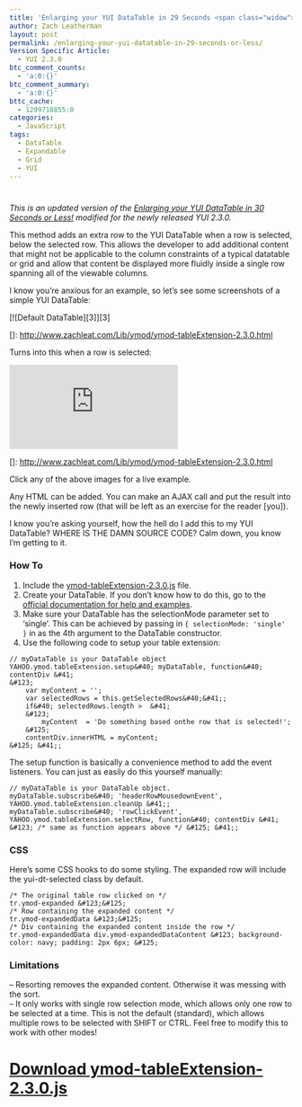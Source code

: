 ```yaml
---
title: 'Enlarging your YUI DataTable in 29 Seconds <span class="widow">or Less!</span>'
author: Zach Leatherman
layout: post
permalink: /enlarging-your-yui-datatable-in-29-seconds-or-less/
Version Specific Article:
  - YUI 2.3.0
btc_comment_counts:
  - 'a:0:{}'
btc_comment_summary:
  - 'a:0:{}'
bttc_cache:
  - 1299718855:0
categories:
  - JavaScript
tags:
  - DataTable
  - Expandable
  - Grid
  - YUI
---
```

# 

*This is an updated version of the [Enlarging your YUI DataTable in 30 Seconds or Less!][1] modified for the newly released YUI 2.3.0.*

 [1]: http://www.zachleat.com/web/2007/06/07/enlarging-your-yui-datatable-in-30-seconds-or-less/

This method adds an extra row to the YUI DataTable when a row is selected, below the selected row. This allows the developer to add additional content that might not be applicable to the column constraints of a typical datatable or grid and allow that content be displayed more fluidly inside a single row spanning all of the viewable columns.

I know you’re anxious for an example, so let’s see some screenshots of a simple YUI DataTable:

[![Default DataTable][3]][3]

 []: http://www.zachleat.com/Lib/ymod/ymod-tableExtension-2.3.0.html

Turns into this when a row is selected:

[![Row selected][4]][4]

 []: http://www.zachleat.com/Lib/ymod/ymod-tableExtension-2.3.0.html

Click any of the above images for a live example.

Any HTML can be added. You can make an AJAX call and put the result into the newly inserted row (that will be left as an exercise for the reader [you]).

I know you’re asking yourself, how the hell do I add this to my YUI DataTable? WHERE IS THE DAMN SOURCE CODE? Calm down, you know I’m getting to it.

### How To

1. Include the [ymod-tableExtension-2.3.0.js][4] file.  
2. Create your DataTable. If you don’t know how to do this, go to the [official documentation for help and examples][5].  
3. Make sure your DataTable has the selectionMode parameter set to ‘single’. This can be achieved by passing in `{ selectionMode: 'single' }` in as the 4th argument to the DataTable constructor.  
4. Use the following code to setup your table extension:

 [4]: http://www.zachleat.com/Lib/ymod/ymod-tableExtension-2.3.0.js
 [5]: http://developer.yahoo.com/yui/datatable/

    // myDataTable is your DataTable object
    YAHOO.ymod.tableExtension.setup&#40; myDataTable, function&#40; contentDiv &#41;
    &#123;
        var myContent = '';
        var selectedRows = this.getSelectedRows&#40;&#41;;
        if&#40; selectedRows.length >  &#41;
        &#123;
            myContent  = 'Do something based onthe row that is selected!';
        &#125;
        contentDiv.innerHTML = myContent;
    &#125; &#41;;

The setup function is basically a convenience method to add the event listeners. You can just as easily do this yourself manually:

    // myDataTable is your DataTable object.
    myDataTable.subscribe&#40; 'headerRowMousedownEvent', YAHOO.ymod.tableExtension.cleanUp &#41;;
    myDataTable.subscribe&#40; 'rowClickEvent', YAHOO.ymod.tableExtension.selectRow, function&#40; contentDiv &#41; &#123; /* same as function appears above */ &#125; &#41;;

### CSS

Here’s some CSS hooks to do some styling. The expanded row will include the yui-dt-selected class by default.

    /* The original table row clicked on */
    tr.ymod-expanded &#123;&#125;
    /* Row containing the expanded content */
    tr.ymod-expandedData &#123;&#125;
    /* Div containing the expanded content inside the row */
    tr.ymod-expandedData div.ymod-expandedDataContent &#123; background-color: navy; padding: 2px 6px; &#125;

### Limitations

– Resorting removes the expanded content. Otherwise it was messing with the sort.  
– It only works with single row selection mode, which allows only one row to be selected at a time. This is not the default (standard), which allows multiple rows to be selected with SHIFT or CTRL. Feel free to modify this to work with other modes!

# [Download ymod-tableExtension-2.3.0.js][4]